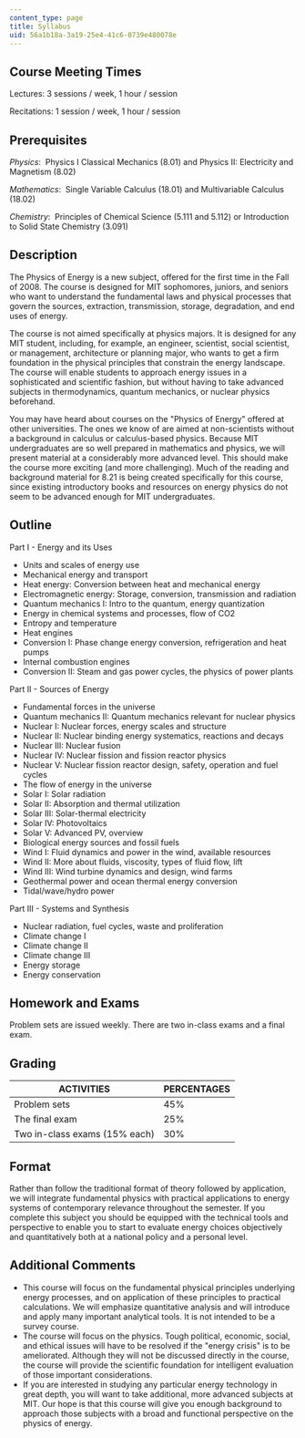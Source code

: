 ```yaml
---
content_type: page
title: Syllabus
uid: 56a1b18a-3a19-25e4-41c6-0739e480078e
---
```


Course Meeting Times
--------------------

Lectures: 3 sessions / week, 1 hour / session

Recitations: 1 session / week, 1 hour / session

Prerequisites
-------------

_Physics_:  Physics I Classical Mechanics (8.01) and Physics II: Electricity and Magnetism (8.02)

_Mathematics_:  Single Variable Calculus (18.01) and Multivariable Calculus (18.02)

_Chemistry_:  Principles of Chemical Science (5.111 and 5.112) or Introduction to Solid State Chemistry (3.091)

Description
-----------

The Physics of Energy is a new subject, offered for the first time in the Fall of 2008. The course is designed for MIT sophomores, juniors, and seniors who want to understand the fundamental laws and physical processes that govern the sources, extraction, transmission, storage, degradation, and end uses of energy.

The course is not aimed specifically at physics majors. It is designed for any MIT student, including, for example, an engineer, scientist, social scientist, or management, architecture or planning major, who wants to get a firm foundation in the physical principles that constrain the energy landscape. The course will enable students to approach energy issues in a sophisticated and scientific fashion, but without having to take advanced subjects in thermodynamics, quantum mechanics, or nuclear physics beforehand.

You may have heard about courses on the "Physics of Energy" offered at other universities. The ones we know of are aimed at non-scientists without a background in calculus or calculus-based physics. Because MIT undergraduates are so well prepared in mathematics and physics, we will present material at a considerably more advanced level. This should make the course more exciting (and more challenging). Much of the reading and background material for 8.21 is being created specifically for this course, since existing introductory books and resources on energy physics do not seem to be advanced enough for MIT undergraduates.

Outline
-------

Part I - Energy and its Uses

*   Units and scales of energy use
*   Mechanical energy and transport
*   Heat energy: Conversion between heat and mechanical energy
*   Electromagnetic energy: Storage, conversion, transmission and radiation
*   Quantum mechanics I: Intro to the quantum, energy quantization
*   Energy in chemical systems and processes, flow of CO2
*   Entropy and temperature
*   Heat engines
*   Conversion I: Phase change energy conversion, refrigeration and heat pumps
*   Internal combustion engines
*   Conversion II: Steam and gas power cycles, the physics of power plants

Part II - Sources of Energy

*   Fundamental forces in the universe
*   Quantum mechanics II: Quantum mechanics relevant for nuclear physics
*   Nuclear I: Nuclear forces, energy scales and structure
*   Nuclear II: Nuclear binding energy systematics, reactions and decays
*   Nuclear III: Nuclear fusion
*   Nuclear IV: Nuclear fission and fission reactor physics
*   Nuclear V: Nuclear fission reactor design, safety, operation and fuel cycles
*   The flow of energy in the universe
*   Solar I: Solar radiation
*   Solar II: Absorption and thermal utilization
*   Solar III: Solar-thermal electricity
*   Solar IV: Photovoltaics
*   Solar V: Advanced PV, overview
*   Biological energy sources and fossil fuels
*   Wind I: Fluid dynamics and power in the wind, available resources
*   Wind II: More about fluids, viscosity, types of fluid flow, lift
*   Wind III: Wind turbine dynamics and design, wind farms
*   Geothermal power and ocean thermal energy conversion
*   Tidal/wave/hydro power

Part III - Systems and Synthesis

*   Nuclear radiation, fuel cycles, waste and proliferation
*   Climate change I
*   Climate change II
*   Climate change III
*   Energy storage
*   Energy conservation

Homework and Exams
------------------

Problem sets are issued weekly. There are two in-class exams and a final exam.

Grading
-------

| ACTIVITIES | PERCENTAGES |
| --- | --- |
| Problem sets | 45% |
| The final exam | 25% |
| Two in-class exams (15% each) | 30% 

Format
------

Rather than follow the traditional format of theory followed by application, we will integrate fundamental physics with practical applications to energy systems of contemporary relevance throughout the semester. If you complete this subject you should be equipped with the technical tools and perspective to enable you to start to evaluate energy choices objectively and quantitatively both at a national policy and a personal level.

Additional Comments
-------------------

*   This course will focus on the fundamental physical principles underlying energy processes, and on application of these principles to practical calculations. We will emphasize quantitative analysis and will introduce and apply many important analytical tools. It is not intended to be a survey course.
*   The course will focus on the physics. Tough political, economic, social, and ethical issues will have to be resolved if the "energy crisis" is to be ameliorated. Although they will not be discussed directly in the course, the course will provide the scientific foundation for intelligent evaluation of those important considerations.
*   If you are interested in studying any particular energy technology in great depth, you will want to take additional, more advanced subjects at MIT. Our hope is that this course will give you enough background to approach those subjects with a broad and functional perspective on the physics of energy.